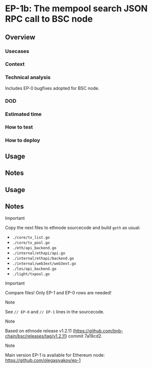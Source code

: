 # EP-1b: The mempool search JSON RPC call to BSC node

## Overview

### Usecases

### Context

### Technical analysis
Includes EP-0 bugfixes adopted for BSC node.

### DOD

### Estimated time

### How to test

### How to deploy

## Usage

## Notes

## Usage

## Notes

> [!IMPORTANT]
> Copy the next files to ethnode sourcecode and build ```geth``` as usual:
> - ```./core/tx_list.go```
> - ```./core/tx_pool.go```
> - ```./eth/api_backend.go```
> - ```./internal/ethapi/api.go```
> - ```./internal/ethapi/backend.go```
> - ```./internal/web3ext/web3ext.go```
> - ```./les/api_backend.go```
> - ```./light/txpool.go```

> [!IMPORTANT]
> Compare files! Only EP-1 and EP-0 rows are needed!

> [!NOTE]
> See ```// EP-0``` and ```// EP-1``` lines in the sourcecode.

> [!NOTE]
> Based on ethnode release v1.2.11 (https://github.com/bnb-chain/bsc/releases/tag/v1.2.11) commit 7a19cd2.

> [!NOTE]
> Main version EP-1 is available for Ethereum node: https://github.com/olegasivakov/ep-1
